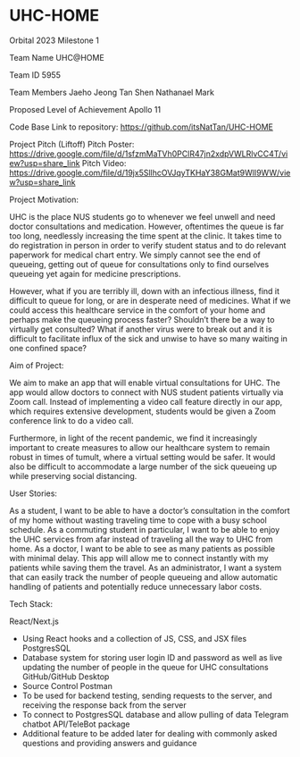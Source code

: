 # UHC-HOME

Orbital 2023 Milestone 1

Team Name
UHC@HOME

Team ID
5955

Team Members
Jaeho Jeong
Tan Shen Nathanael Mark

Proposed Level of Achievement
Apollo 11

Code Base
Link to repository:
https://github.com/itsNatTan/UHC-HOME

Project Pitch (Liftoff)
Pitch Poster:
https://drive.google.com/file/d/1sfzmMaTVh0PClR47jn2xdpVWLRlvCC4T/view?usp=share_link
Pitch Video:
https://drive.google.com/file/d/19jx5SllhcOVJqyTKHaY38GMat9WlI9WW/view?usp=share_link

Project Motivation:

UHC is the place NUS students go to whenever we feel unwell and need doctor consultations and medication. However, oftentimes the queue is far too long, needlessly increasing the time spent at the clinic. It takes time to do registration in person in order to verify student status and to do relevant paperwork for medical chart entry. We simply cannot see the end of queueing, getting out of queue for consultations only to find ourselves queueing yet again for medicine prescriptions.

However, what if you are terribly ill, down with an infectious illness, find it difficult to queue for long, or are in desperate need of medicines. What if we could access this healthcare service in the comfort of your home and perhaps make the queueing process faster? Shouldn’t there be a way to virtually get consulted? What if another virus were to break out and it is difficult to facilitate influx of the sick and unwise to have so many waiting in one confined space?

Aim of Project:

We aim to make an app that will enable virtual consultations for UHC. The app would allow doctors to connect with NUS student patients virtually via Zoom call. Instead of implementing a video call feature directly in our app, which requires extensive development, students would be given a Zoom conference link to do a video call.

Furthermore, in light of the recent pandemic, we find it increasingly important to create measures to allow our healthcare system to remain robust in times of tumult, where a virtual setting would be safer. It would also be difficult to accommodate a large number of the sick queueing up while preserving social distancing.

User Stories:

As a student, I want to be able to have a doctor’s consultation in the comfort of my home without wasting traveling time to cope with a busy school schedule.
As a commuting student in particular, I want to be able to enjoy the UHC services from afar instead of traveling all the way to UHC from home.
As a doctor, I want to be able to see as many patients as possible with minimal delay. This app will allow me to connect instantly with my patients while saving them the travel.
As an administrator, I want a system that can easily track the number of people queueing and allow automatic handling of patients and potentially reduce unnecessary labor costs.

Tech Stack:

React/Next.js

- Using React hooks and a collection of JS, CSS, and JSX files
  PostgresSQL
- Database system for storing user login ID and password as well as live updating the number of people in the queue for UHC consultations
  GitHub/GitHub Desktop
- Source Control
  Postman
- To be used for backend testing, sending requests to the server, and receiving the response back from the server
- To connect to PostgresSQL database and allow pulling of data
  Telegram chatbot API/TeleBot package
- Additional feature to be added later for dealing with commonly asked questions and providing answers and guidance
